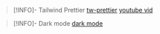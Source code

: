 
> [!INFO]- Tailwind Prettier
> [tw-prettier](https://tailwindcss.com/docs/editor-setup#automatic-class-sorting-with-prettier)
> [youtube vid](https://www.youtube.com/watch?v=_CntOc4hBcg)

> [!INFO]- Dark mode
> [dark mode](https://tailwindcss.com/docs/dark-mode)
>

